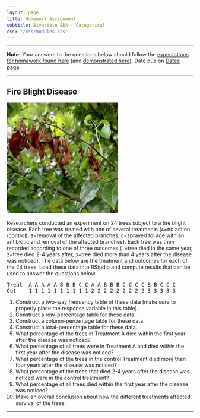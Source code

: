 ```yaml
---
layout: page
title: Homework Assignment
subtitle: Bivariate EDA - Categorical
css: "/css/modules.css"
---
```


----

<div class="alert alert-warning">
<strong>Note:</strong> Your answers to the questions below should follow the <a href="../resources/hwformat" target="_blank">expectations for homework found here</a> (and <a href="../resources/FAQ/FAQs/HWFormat_Example.pdf" target="_blank">demonstrated here</a>). Date due on <a href="../resources/Dates-Current.html" target="_blank">Dates page</a>.
</div>

----

## Fire Blight Disease
<img src="zimgs/fire-blight.jpg" alt="Fire Blight Disease" class="img-right">

Researchers conducted an experiment on 24 trees subject to a fire blight disease.  Each tree was treated with one of several treatments (`A`=no action (control), `B`=removal of the affected branches, `C`=sprayed foliage with an antibiotic and removal of the affected branches).  Each tree was then recorded according to one of three outcomes (`1`=tree died in the same year, `2`=tree died 2-4 years after, `3`=tree died more than 4 years after the disease was noticed). The data below are the treatment and outcomes for each of the 24 trees. Load these data into RStudio and compute results that can be used to answer the questions below.

<pre>
Treat  A A A A A B B B C C A A B B B C C C C B B C C C
Out    1 1 1 1 1 1 1 1 1 1 2 2 2 2 2 2 2 2 2 3 3 3 3 3
</pre>

1. Construct a two-way frequency table of these data (make sure to properly place the response variable in this table).
1. Construct a row-percentage table for these data.
1. Construct a column-percentage table for these data.
1. Construct a total-percentage table for these data.
1. What percentage of the trees in Treatment A died within the first year after the disease was noticed?
1. What percentage of all trees were in Treatment A and died within the first year after the disease was noticed?
1. What percentage of the trees in the control Treatment died more than four years after the disease was noticed?
1. What percentage of the trees that died 2-4 years after the disease was noticed were in the control treatment?
1. What percentage of all trees died within the first year after the disease was noticed?
1. Make an overall conclusion about how the different treatments affected survival of the trees.
    
----
